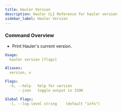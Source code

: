 ```yaml
---
title: Hauler Version
description: Hauler CLI Reference for hauler version
sidebar_label: Hauler Version
---
```


### Command Overview

* Print Hauler's current version.

```yaml
Usage:
  hauler version [flags]

Aliases:
  version, v

Flags:
  -h, --help   help for version
      --json   toggle output in JSON

Global Flags:
  -l, --log-level string    (default "info")
```
